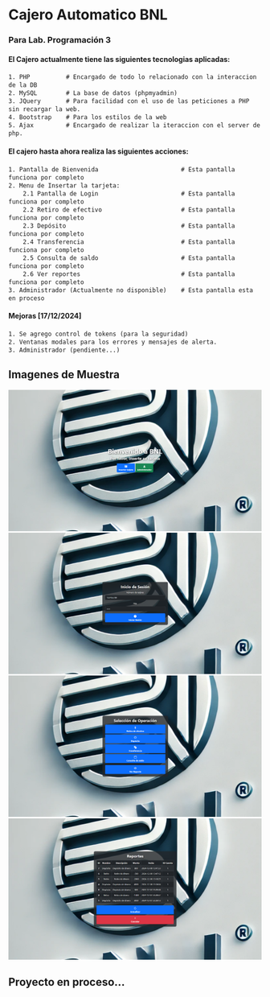 # Cajero Automatico BNL
### Para Lab. Programación 3

#### El Cajero actualmente tiene las siguientes tecnologias aplicadas:

```shell
1. PHP          # Encargado de todo lo relacionado con la interaccion de la DB
2. MySQL        # La base de datos (phpmyadmin)
3. JQuery       # Para facilidad con el uso de las peticiones a PHP sin recargar la web.
4. Bootstrap    # Para los estilos de la web
5. Ajax         # Encargado de realizar la iteraccion con el server de php.
```

#### El cajero hasta ahora realiza las siguientes acciones:
```shell
1. Pantalla de Bienvenida                       # Esta pantalla funciona por completo
2. Menu de Insertar la tarjeta:
    2.1 Pantalla de Login                       # Esta pantalla funciona por completo
    2.2 Retiro de efectivo                      # Esta pantalla funciona por completo
    2.3 Depósito                                # Esta pantalla funciona por completo
    2.4 Transferencia                           # Esta pantalla funciona por completo
    2.5 Consulta de saldo                       # Esta pantalla funciona por completo
    2.6 Ver reportes                            # Esta pantalla funciona por completo
3. Administrador (Actualmente no disponible)    # Esta pantalla esta en proceso
```

#### Mejoras [17/12/2024]
```shell
1. Se agrego control de tokens (para la seguridad)
2. Ventanas modales para los errores y mensajes de alerta.
3. Administrador (pendiente...)
```


## Imagenes de Muestra
![Pantalla de Bienvenida](preview/preview_1.png)
![Pantalla de Login](preview/preview_2.png)
![Pantalla de Bienvenida](preview/preview_3.png)
![Pantalla de Ver reportes](preview/preview_4.png)

## Proyecto en proceso...
